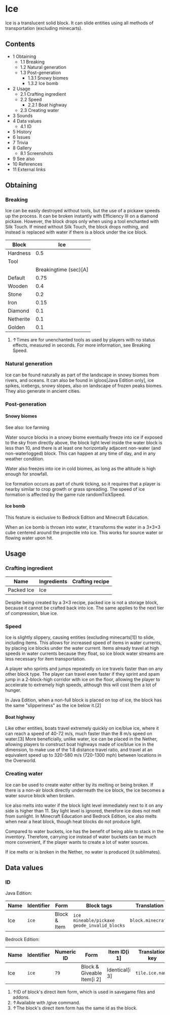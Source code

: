 # Ice
Ice is a translucent solid block. It can slide entities using all methods of transportation (excluding minecarts).

## Contents
- 1 Obtaining
	- 1.1 Breaking
	- 1.2 Natural generation
	- 1.3 Post-generation
		- 1.3.1 Snowy biomes
		- 1.3.2 Ice bomb
- 2 Usage
	- 2.1 Crafting ingredient
	- 2.2 Speed
		- 2.2.1 Boat highway
	- 2.3 Creating water
- 3 Sounds
- 4 Data values
	- 4.1 ID
- 5 History
- 6 Issues
- 7 Trivia
- 8 Gallery
	- 8.1 Screenshots
- 9 See also
- 10 References
- 11 External links

## Obtaining
### Breaking
Ice can be easily destroyed without tools, but the use of a pickaxe speeds up the process. It can be broken instantly with Efficiency III on a diamond pickaxe. However, the block drops only when using a tool enchanted with Silk Touch. If mined without Silk Touch, the block drops nothing, and instead is replaced with water if there is a block under the ice block.

| Block     | Ice                   |
|-----------|-----------------------|
| Hardness  | 0.5                   |
| Tool      |                       |
|           | Breakingtime (sec)[A] |
| Default   | 0.75                  |
| Wooden    | 0.4                   |
| Stone     | 0.2                   |
| Iron      | 0.15                  |
| Diamond   | 0.1                   |
| Netherite | 0.1                   |
| Golden    | 0.1                   |

1. ↑Times are for unenchanted tools as used by players with no status effects, measured in seconds. For more information, see Breaking Speed.

### Natural generation
Ice can be found naturally as part of the landscape in snowy biomes from rivers, and oceans. It can also be found in igloos‌[Java Edition  only], ice spikes, icebergs, snowy slopes, also on landscape of frozen peaks biomes. They also generate in ancient cities.


### Post-generation
#### Snowy biomes
See also: Ice farming

Water source blocks in a snowy biome eventually freeze into ice if exposed to the sky from directly above, the block light level inside the water block is less than 10, and there is at least one horizontally adjacent non-water (and non-waterlogged) block. This can happen at any time of day, and in any weather condition.

Water also freezes into ice in cold biomes, as long as the altitude is high enough for snowfall.

Ice formation occurs as part of chunk ticking, so it requires that a player is nearby similar to crop growth or grass spreading. The speed of ice formation is affected by the game rule randomTickSpeed.

#### Ice bomb

  

This feature is exclusive to  Bedrock Edition and  Minecraft Education. 


When an ice bomb is thrown into water, it transforms the water in a 3×3×3 cube centered around the projectile into ice. This works for source water or flowing water upon hit.

## Usage
### Crafting ingredient
| Name       | Ingredients | Crafting recipe |
|------------|-------------|-----------------|
| Packed Ice | Ice         |                 |

Despite being created by a 3×3 recipe, packed ice is not a storage block, because it cannot be crafted back into ice. The same applies to the next tier of compression, blue ice.

### Speed
Ice is slightly slippery, causing entities (excluding minecarts[1]) to slide, including items. This allows for increased speed of items in water currents, by placing ice blocks under the water current. Items already travel at high speeds in water currents because they float, so ice block water streams are less necessary for item transportation.

A player who sprints and jumps repeatedly on ice travels faster than on any other block type. The player can travel even faster if they sprint and spam jump in a 2-block-high corridor with ice on the floor, allowing the player to accelerate to extremely high speeds, although this will cost them a lot of hunger.

In Java Edition, when a non-full block is placed on top of ice, the block has the same "slipperiness" as the ice below it.[2]

#### Boat highway
Like other entities, boats travel extremely quickly on ice/blue ice, where it can reach a speed of 40-72 m/s, much faster than the 8 m/s speed on water.[3] More beneficially, unlike water, ice can be placed in the Nether, allowing players to construct boat highways made of ice/blue ice in the dimension, to make use of the 1:8 distance travel ratio, and travel at an equivalent speed up to 320-580 m/s (720-1300 mph) between locations in the Overworld.

### Creating water
Ice can be used to create water either by its melting or being broken. If there is a non-air block directly underneath the ice block, the ice becomes a water source block when broken. 

Ice also melts into water if the block light level immediately next to it on any side is higher than 11. Sky light level is ignored, therefore ice does not melt from sunlight. In  Minecraft Education and Bedrock Edition, ice also melts when near a heat block, though heat blocks do not produce light. 

Compared to water buckets, ice has the benefit of being able to stack in the inventory. Therefore, carrying ice instead of water buckets can be much more convenient, if the player wants to create a lot of water sources.

If ice melts or is broken in the Nether, no water is produced (it sublimates).

## Data values
### ID
Java Edition:

| Name | Identifier | Form         | Block tags                                              | Translation key       |
|------|------------|--------------|---------------------------------------------------------|-----------------------|
| Ice  | `ice`      | Block & Item | `ice`<br/>`mineable/pickaxe`<br/>`geode_invalid_blocks` | `block.minecraft.ice` |

Bedrock Edition:

| Name | Identifier | Numeric ID | Form                       | Item ID[i 1]   | Translation key |
|------|------------|------------|----------------------------|----------------|-----------------|
| Ice  | `ice`      | `79`       | Block & Giveable Item[i 2] | Identical[i 3] | `tile.ice.name` |

1. ↑ID of block's direct item form, which is used in savegame files and addons.
2. ↑Available with /give command.
3. ↑The block's direct item form has the same id as the block.

